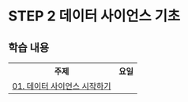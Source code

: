 # STEP 2 데이터 사이언스 기초

## 학습 내용

<table>
    <tr>
        <th> 주제 </th>
        <th> 요일 </th>
    </tr>
    <tr>
        <td> <a href="./01. 데이터 사이언스 시작하기/README.md"> 01. 데이터 사이언스 시작하기 </a> </td>
        <td>  </td>
    </td>

</table>
